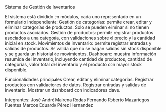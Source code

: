 Sistema de Gestión de Inventarios

  El sistema está dividido en módulos, cada uno representado en un formulario independiente:
  Gestión de categorías: permite crear, editar y eliminar categorías de productos. Solo se pueden eliminar si no tienen productos asociados.
  Gestión de productos: permite registrar productos asociados a una categoría, con validaciones sobre el precio y la cantidad inicial en stock.
  Movimientos de inventario: permite registrar entradas y salidas de productos. Se valida que no se hagan salidas sin stock disponible y se guarda un historial   de movimientos.
  Dashboard: muestra información resumida del inventario, incluyendo cantidad de productos, cantidad de categorías, valor total del inventario y el producto      con mayor stock disponible.
  
Funcionalidades principales
Crear, editar y eliminar categorías.
Registrar productos con validaciones de datos.
Registrar entradas y salidas de inventario.
Mostrar un dashboard con indicadores clave.

Integrantes:
José André Mairena Rodas
Fernando Roberto Mazariegos Fuentes
Marcos Eduardo Pérez Hernandez 
